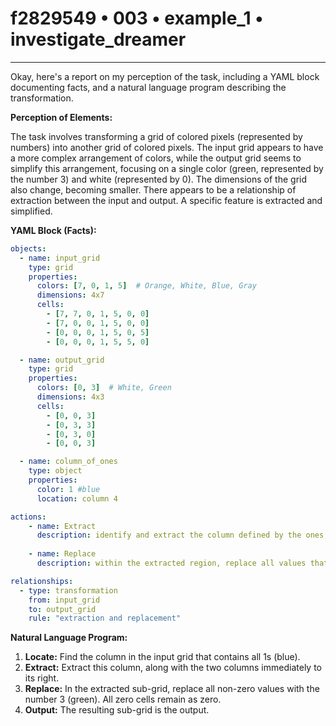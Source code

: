 # f2829549 • 003 • example_1 • investigate_dreamer

---
Okay, here's a report on my perception of the task, including a YAML block documenting facts, and a natural language program describing the transformation.

**Perception of Elements:**

The task involves transforming a grid of colored pixels (represented by numbers) into another grid of colored pixels. The input grid appears to have a more complex arrangement of colors, while the output grid seems to simplify this arrangement, focusing on a single color (green, represented by the number 3) and white (represented by 0). The dimensions of the grid also change, becoming smaller. There appears to be a relationship of extraction between the input and output. A specific feature is extracted and simplified.

**YAML Block (Facts):**



```yaml
objects:
  - name: input_grid
    type: grid
    properties:
      colors: [7, 0, 1, 5]  # Orange, White, Blue, Gray
      dimensions: 4x7
      cells:
        - [7, 7, 0, 1, 5, 0, 0]
        - [7, 0, 0, 1, 5, 0, 0]
        - [0, 0, 0, 1, 5, 0, 5]
        - [0, 0, 0, 1, 5, 5, 0]

  - name: output_grid
    type: grid
    properties:
      colors: [0, 3]  # White, Green
      dimensions: 4x3
      cells:
        - [0, 0, 3]
        - [0, 3, 3]
        - [0, 3, 0]
        - [0, 0, 3]

  - name: column_of_ones
    type: object
    properties:
      color: 1 #blue
      location: column 4

actions:
    - name: Extract
      description: identify and extract the column defined by the ones, plus the 2 columns to its right
      
    - name: Replace
      description: within the extracted region, replace all values that aren't all zeros with a 3

relationships:
  - type: transformation
    from: input_grid
    to: output_grid
    rule: "extraction and replacement"
```



**Natural Language Program:**

1.  **Locate:** Find the column in the input grid that contains all 1s (blue).
2.  **Extract:** Extract this column, along with the two columns immediately to its right.
3. **Replace:** In the extracted sub-grid, replace all non-zero values with the number 3 (green). All zero cells remain as zero.
4.  **Output:** The resulting sub-grid is the output.


